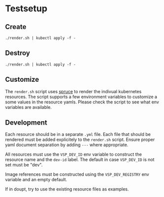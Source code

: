 # Testsetup

## Create

```./render.sh | kubectl apply -f -```

## Destroy

```./render.sh | kubectl apply -f -```

## Customize

The ```render.sh``` script uses [spruce](https://github.com/geofffranks/spruce) to render
the indivual kubernetes resources. The script supports a few environment variables to
customize a some values in the resource yamls. Please check the script to see what
env variables are available.

## Development

Each resource should be in a separate ```.yml``` file. Each file that should be rendered
must be added explicitely to the ```render.sh``` script. Ensure proper yaml document
separation by adding ```---``` where appropriate.

All resources must use the ```VSP_DEV_ID``` env variable to construct the resource name and
the ```dev-id``` label. The default in case ```VSP_DEV_ID``` is not set must be "dev".

Image references must be constructed using the ```VSP_DEV_REGISTRY``` env variable and
an empty default.

If in doupt, try to use the existing resource files as examples.
